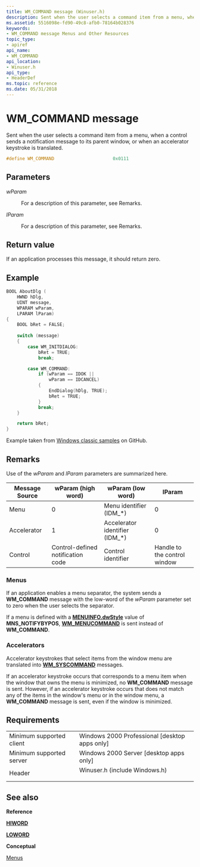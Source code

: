 ```yaml
---
title: WM_COMMAND message (Winuser.h)
description: Sent when the user selects a command item from a menu, when a control sends a notification message to its parent window, or when an accelerator keystroke is translated.
ms.assetid: 5516098e-fd90-49c8-afb0-78164b028376
keywords:
- WM_COMMAND message Menus and Other Resources
topic_type:
- apiref
api_name:
- WM_COMMAND
api_location:
- Winuser.h
api_type:
- HeaderDef
ms.topic: reference
ms.date: 05/31/2018
---
```


# WM\_COMMAND message

Sent when the user selects a command item from a menu, when a control sends a notification message to its parent window, or when an accelerator keystroke is translated.


```C++
#define WM_COMMAND                      0x0111
```



## Parameters

<dl> <dt>

*wParam* 
</dt> <dd>

For a description of this parameter, see Remarks.

</dd> <dt>

*lParam* 
</dt> <dd>

For a description of this parameter, see Remarks.

</dd> </dl>

## Return value

If an application processes this message, it should return zero.

## Example

```c
BOOL AboutDlg (
    HWND hDlg, 
    UINT message, 
    WPARAM wParam, 
    LPARAM lParam)
{
    BOOL bRet = FALSE;
    
    switch (message) 
    {
        case WM_INITDIALOG:
            bRet = TRUE;
            break;

        case WM_COMMAND:
            if (wParam == IDOK ||
                wParam == IDCANCEL) 
            {
                EndDialog(hDlg, TRUE);
                bRet = TRUE;
            }
            break;
    }

    return bRet;
}
```
Example taken from [Windows classic samples](https://github.com/microsoft/Windows-classic-samples) on GitHub.


## Remarks

Use of the *wParam* and *lParam* parameters are summarized here.



| Message Source | wParam (high word)                | wParam (low word)                | lParam                       |
|----------------|-----------------------------------|----------------------------------|------------------------------|
| Menu           | 0                                 | Menu identifier (IDM\_\*)        | 0                            |
| Accelerator    | 1                                 | Accelerator identifier (IDM\_\*) | 0                            |
| Control        | Control-defined notification code | Control identifier               | Handle to the control window |



 

### Menus

If an application enables a menu separator, the system sends a **WM\_COMMAND** message with the low-word of the *wParam* parameter set to zero when the user selects the separator.

If a menu is defined with a [**MENUINFO.dwStyle**](/windows/win32/api/winuser/ns-winuser-menuinfo) value of **MNS\_NOTIFYBYPOS**, [**WM\_MENUCOMMAND**](wm-menucommand.md) is sent instead of **WM\_COMMAND**.

### Accelerators

Accelerator keystrokes that select items from the window menu are translated into [**WM\_SYSCOMMAND**](wm-syscommand.md) messages.

If an accelerator keystroke occurs that corresponds to a menu item when the window that owns the menu is minimized, no **WM\_COMMAND** message is sent. However, if an accelerator keystroke occurs that does not match any of the items in the window's menu or in the window menu, a **WM\_COMMAND** message is sent, even if the window is minimized.

## Requirements



|                                     |                                                                                                          |
|-------------------------------------|----------------------------------------------------------------------------------------------------------|
| Minimum supported client<br/> | Windows 2000 Professional \[desktop apps only\]<br/>                                               |
| Minimum supported server<br/> | Windows 2000 Server \[desktop apps only\]<br/>                                                     |
| Header<br/>                   | <dl> <dt>Winuser.h (include Windows.h)</dt> </dl> |



## See also

<dl> <dt>

**Reference**
</dt> <dt>

[**HIWORD**](https://docs.microsoft.com/previous-versions/windows/desktop/legacy/ms632657(v=vs.85))
</dt> <dt>

[**LOWORD**](https://docs.microsoft.com/previous-versions/windows/desktop/legacy/ms632659(v=vs.85))
</dt> <dt>

**Conceptual**
</dt> <dt>

[Menus](menus.md)
</dt> </dl>

 

 





